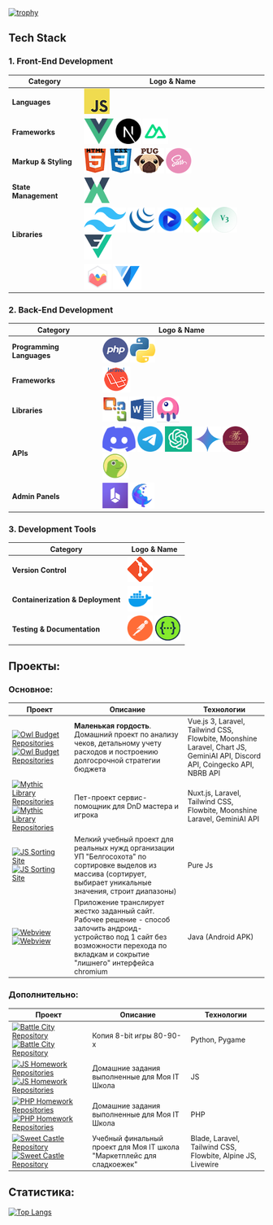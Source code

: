 [![trophy](https://github-profile-trophy.vercel.app/?username=Markov-Andrey&theme=onedark)](https://github.com/ryo-ma/github-profile-trophy)

## Tech Stack

### 1. Front-End Development

| Category             | Logo & Name                                                                                                                                                                                                                                                                                                                                                                                                                                                                                                                                                                                                                                                                                                                                                                                                                                                       |
|----------------------|-------------------------------------------------------------------------------------------------------------------------------------------------------------------------------------------------------------------------------------------------------------------------------------------------------------------------------------------------------------------------------------------------------------------------------------------------------------------------------------------------------------------------------------------------------------------------------------------------------------------------------------------------------------------------------------------------------------------------------------------------------------------------------------------------------------------------------------------------------------------|
| **Languages**        | <a href="https://ru.wikipedia.org/wiki/JavaScript"><img src="https://github.com/Markov-Andrey/Markov-Andrey/blob/main/icons/JS.png" height="50"></a>                                                                                                                                                                                                                                                                                                                                                                                                                                                                                                                                                                                                                                                                                                              |
| **Frameworks**       | <a href="https://vuejs.org/"><img src="https://github.com/Markov-Andrey/Markov-Andrey/blob/main/icons/vue-js.png" height="50"></a> <a href="https://nextjs.org/"><img src="https://github.com/Markov-Andrey/Markov-Andrey/blob/main/icons/next-js.svg" height="50"></a> <a href="https://nuxt.com/"><img src="https://github.com/Markov-Andrey/Markov-Andrey/blob/main/icons/nuxt.svg" height="50"></a>                                                                                                                                                                                                                                                                                                                                                                                                                                                           |
| **Markup & Styling** | <a href="https://ru.wikipedia.org/wiki/HTML"><img src="https://github.com/Markov-Andrey/Markov-Andrey/blob/main/icons/HTML.png" height="50"></a> <a href="https://ru.wikipedia.org/wiki/CSS"><img src="https://github.com/Markov-Andrey/Markov-Andrey/blob/main/icons/CSS.png" height="50"></a> <a href="https://pugjs.org/"><img src="https://github.com/Markov-Andrey/Markov-Andrey/blob/main/icons/Pug.png" height="50"></a> <a href="https://sass-lang.com/"><img src="https://github.com/Markov-Andrey/Markov-Andrey/blob/main/icons/SASS.png" height="50"></a>                                                                                                                                                                                                                                                                                              |
| **State Management** | <a href="https://vuex.vuejs.org/"><img src="https://github.com/Markov-Andrey/Markov-Andrey/blob/main/icons/VueX.png" height="50"></a>                                                                                                                                                                                                                                                                                                                                                                                                                                                                                                                                                                                                                                                                                                                             |
| **Libraries**        | <a href="https://tailwindcss.com/"><img src="https://github.com/Markov-Andrey/Markov-Andrey/blob/main/icons/tailwind.png" height="50"></a> <a href="https://jquery.com/"><img src="https://github.com/Markov-Andrey/Markov-Andrey/blob/main/icons/jquery.svg" height="50"></a> <a href="https://flowbite.com/"><img src="https://github.com/Markov-Andrey/Markov-Andrey/blob/main/icons/flowbite.png" height="50"></a> <a href="https://splidejs.com/"><img src="https://github.com/Markov-Andrey/Markov-Andrey/blob/main/icons/splidejs.png" height="50"></a> <a href="https://vue3-lite-table.vercel.app/"><img src="https://github.com/Markov-Andrey/Markov-Andrey/blob/main/icons/vue3-lite-table.svg" height="50"></a> <a href="https://vueform.com/"><img src="https://github.com/Markov-Andrey/Markov-Andrey/blob/main/icons/vueform.png" height="50"></a> |
|                      | <a href="https://www.chartjs.org/"><img src="https://github.com/Markov-Andrey/Markov-Andrey/blob/main/icons/chartjs.png" height="50"></a>  <a href="https://vuetifyjs.com/en/"><img src="https://github.com/Markov-Andrey/Markov-Andrey/blob/main/icons/vuetify.svg" height="50"></a>                                                                                                                                                                                                                                                                                                                                                                                                                                                                                                                                                                             |

### 2. Back-End Development

| Category          | Logo & Name                                                                                                                                                                                                                                                                                                                                                                                                                                                                                                                                                                                                                                                                                                                                                                                                                                                                                         |
|-------------------|------------------------------------------------------------------------------------------------------------------------------------------------------------------------------------------------------------------------------------------------------------------------------------------------------------------------------------------------------------------------------------------------------------------------------------------------------------------------------------------------------------------------------------------------------------------------------------------------------------------------------------------------------------------------------------------------------------------------------------------------------------------------------------------------------------------------------------------------------------------------------------------|
| **Programming Languages** | <a href="https://www.php.net/"><img src="https://github.com/Markov-Andrey/Markov-Andrey/blob/main/icons/PHP.png" height="50"></a> <a href="https://www.python.org/"><img src="https://github.com/Markov-Andrey/Markov-Andrey/blob/main/icons/Python.png" height="50"></a> |
| **Frameworks**    | <a href="https://laravel.com/"><img src="https://github.com/Markov-Andrey/Markov-Andrey/blob/main/icons/Laravel.png" height="50"></a> |
| **Libraries** | <a href="https://github.com/PHPOffice/PhpSpreadsheet"><img src="https://github.com/Markov-Andrey/Markov-Andrey/blob/main/icons/PhpSpreadsheet.png" height="50"></a> <a href="https://github.com/PHPOffice/PHPWord"><img src="https://github.com/Markov-Andrey/Markov-Andrey/blob/main/icons/Word.png" height="50"></a> <a href="https://laravel-livewire.com/"><img src="https://github.com/Markov-Andrey/Markov-Andrey/blob/main/icons/livewire.png" height="50"></a> |
| **APIs**          | <a href="https://discord.com/"><img src="https://github.com/Markov-Andrey/Markov-Andrey/blob/main/icons/discord.png" height="50"></a> <a href="https://telegram.org/"><img src="https://github.com/Markov-Andrey/Markov-Andrey/blob/main/icons/telegram.png" height="50"></a> <a href="https://www.openai.com/chatgpt"><img src="https://github.com/Markov-Andrey/Markov-Andrey/blob/main/icons/chatgpt.png" height="50"></a> <a href="https://gemini.google.com/"><img src="https://github.com/Markov-Andrey/Markov-Andrey/blob/main/icons/gemini-ai.png" height="50"></a> <a href="http://nbrb.by/"><img src="https://github.com/Markov-Andrey/Markov-Andrey/blob/main/icons/nbrb.png" height="50"></a> <a href="https://www.coingecko.com/"><img src="https://github.com/Markov-Andrey/Markov-Andrey/blob/main/icons/coingecko.png" height="50"></a> |
| **Admin Panels**  | <a href="https://backpackforlaravel.com/"><img src="https://github.com/Markov-Andrey/Markov-Andrey/blob/main/icons/backpack-of-laravel.png" height="50"></a> <a href="https://moonshine-laravel.com/"><img src="https://github.com/Markov-Andrey/Markov-Andrey/blob/main/icons/moonshine.png" height="50"></a> |

### 3. Development Tools

| Category                    | Logo & Name                                                                                           |
|-----------------------------|-------------------------------------------------------------------------------------------------------|
| **Version Control**         | <a href="https://git-scm.com/"><img src="https://github.com/Markov-Andrey/Markov-Andrey/blob/main/icons/GITHUB.png" height="50"></a> |
| **Containerization & Deployment** | <a href="https://www.docker.com/"><img src="https://github.com/Markov-Andrey/Markov-Andrey/blob/main/icons/docker.png" height="50"></a> |
| **Testing & Documentation** | <a href="https://www.postman.com/"><img src="https://github.com/Markov-Andrey/Markov-Andrey/blob/main/icons/postman.svg" height="50"></a> <a href="https://swagger.io/"><img src="https://github.com/Markov-Andrey/Markov-Andrey/blob/main/icons/Swagger.png" height="50"></a> |

## Проекты:

### Основное:

| Проект                                                                                                                                                                                                                                                                                                                                                     | Описание                                                                                                                                                                                   | Технологии                                                                                                                 |
|------------------------------------------------------------------------------------------------------------------------------------------------------------------------------------------------------------------------------------------------------------------------------------------------------------------------------------------------------------|--------------------------------------------------------------------------------------------------------------------------------------------------------------------------------------------|----------------------------------------------------------------------------------------------------------------------------|
| [![Owl Budget Repositories](https://img.shields.io/badge/Репозитории-gray)](https://github.com/Markov-Andrey?tab=repositories&q=budget-buddy&type=&language=&sort=) [![Owl Budget Repositories](https://img.shields.io/badge/Owl%20Budget-gree)](https://github.com/Markov-Andrey?tab=repositories&q=budget-buddy&type=&language=&sort=)                   | **Маленькая гордость**. Домашний проект по анализу чеков, детальному учету расходов и построению долгосрочной стратегии бюджета                                                            | Vue.js 3, Laravel, Tailwind CSS, Flowbite, Moonshine Laravel, Chart JS, GeminiAI API, Discord API, Coingecko API, NBRB API |
| [![Mythic Library Repositories](https://img.shields.io/badge/Репозитории-gray)](https://github.com/Markov-Andrey?tab=repositories&q=Mythic-Library&type=&language=&sort=) [![Mythic Library Repositories](https://img.shields.io/badge/Mythic%20Library-gree)](https://github.com/Markov-Andrey?tab=repositories&q=Mythic-Library&type=&language=&sort=) | Пет-проект сервис-помощник для DnD мастера и игрока                                                                                                                                        | Nuxt.js, Laravel, Tailwind CSS, Flowbite, Moonshine Laravel, GeminiAI API                                                  |
| [![JS Sorting Site](https://img.shields.io/badge/JS-сайт-gray)](https://markov-andrey.github.io/Belgosokhota-sorting/) [![JS Sorting Site](https://img.shields.io/badge/Сортировщик-orange)](https://markov-andrey.github.io/Belgosokhota-sorting/)                                                                                                          | Мелкий учебный проект для реальных нужд организации УП "Белгосохота" по сортировке выделов из массива (сортирует, выбирает уникальные значения, строит диапазоны)                          | Pure Js                                                                                                                    |
| [![Webview](https://img.shields.io/badge/Репозиторий-gray)](https://github.com/Markov-Andrey/webview/) [![Webview](https://img.shields.io/badge/Webview-gree)](https://github.com/Markov-Andrey/webview/)                                                                                                                                                  | Приложение транслирует жестко заданный сайт. Рабочее решение - способ залочить андроид-устройство под 1 сайт без возможности перехода по вкладкам и сокрытие "лишнего" интерфейса chromium | Java (Android APK)                                                                                                         |

### Дополнительно:

| Проект                                                                                                                                                                                                                                                                                                                                        | Описание                                                              | Технологии                                                  |
|-----------------------------------------------------------------------------------------------------------------------------------------------------------------------------------------------------------------------------------------------------------------------------------------------------------------------------------------------|-----------------------------------------------------------------------|-------------------------------------------------------------|
| [![Battle City Repository](https://img.shields.io/badge/Репозиторий-gray)](https://github.com/Markov-Andrey/battle-city-24) [![Battle City Repository](https://img.shields.io/badge/Battle%20City%2024-red)](https://github.com/Markov-Andrey/battle-city-24)                                                                                 | Копия 8-bit игры 80-90-х                                              | Python, Pygame                                              |
| [![JS Homework Repositories](https://img.shields.io/badge/Репозитории-gray)](https://github.com/Markov-Andrey?tab=repositories&q=js.homework&type=&language=&sort=) [![JS Homework Repositories](https://img.shields.io/badge/JS%20домашка-blue)](https://github.com/Markov-Andrey?tab=repositories&q=js.homework&type=&language=&sort=)      | Домашние задания выполненные для Моя IT Школа                         | JS                                                          |
| [![PHP Homework Repositories](https://img.shields.io/badge/Репозитории-gray)](https://github.com/Markov-Andrey?tab=repositories&q=php.homework&type=&language=&sort=) [![PHP Homework Repositories](https://img.shields.io/badge/PHP%20домашка-blue)](https://github.com/Markov-Andrey?tab=repositories&q=php.homework&type=&language=&sort=) | Домашние задания выполненные для Моя IT Школа                         | PHP                                                         |
| [![Sweet Castle Repository](https://img.shields.io/badge/Репозиторий-gray)](https://github.com/Markov-Andrey/Sweet-Castle) [![Sweet Castle Repository](https://img.shields.io/badge/Sweet%20Castle-pink)](https://github.com/Markov-Andrey/Sweet-Castle)                                                                                      | Учебный финальный проект для Моя IT школа "Маркетплейс для сладкоежек"| Blade, Laravel, Tailwind CSS, Flowbite, Alpine JS, Livewire |

## Статистика:

[![Top Langs](https://github-readme-stats.vercel.app/api/top-langs/?username=Markov-Andrey)](https://github.com/anuraghazra/github-readme-stats)






